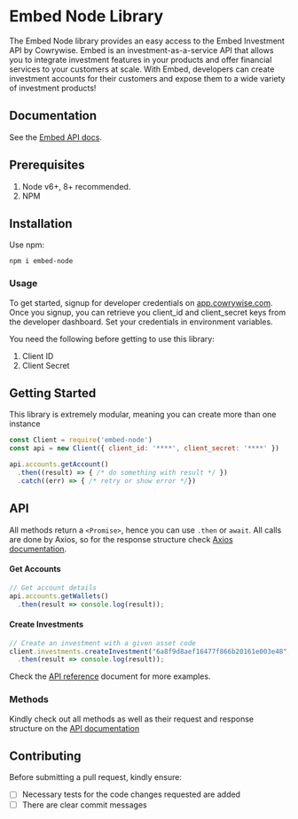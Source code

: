 # Embed Node Library
The Embed Node library provides an easy access to the Embed Investment API by Cowrywise. Embed is an investment-as-a-service API that allows you to integrate investment features in your products and offer financial services to your customers at scale. With Embed, developers can create investment accounts for their customers and expose them to a wide variety of investment products!


## Documentation
See the [Embed API docs](developer.cowrywise.com).


## Prerequisites
1. Node v6+, 8+ recommended.
2. NPM

## Installation
Use npm:
```
npm i embed-node
```

### Usage


To get started, signup for developer credentials on [app.cowrywise.com](https://app.cowrywise.com). Once you signup, you can retrieve
you client_id and client_secret keys from the developer dashboard. Set your credentials in environment variables. 


You need the following before getting to use this library:
1. Client ID
2. Client Secret

## Getting Started
This library is extremely modular, meaning you can create more than one instance
````js
const Client = require('embed-node')
const api = new Client({ client_id: '****', client_secret: '****' })

api.accounts.getAccount()
  .then((result) => { /* do something with result */ })
  .catch((err) => { /* retry or show error */})
````


## API

All methods return a `<Promise>`, hence you can use `.then` or `await`.
All calls are done by Axios, so for the response structure check [Axios documentation](https://axios-http.com/docs/intro).



#### Get Accounts
```js
// Get account details
api.accounts.getWallets()
  .then(result => console.log(result));
```

#### Create Investments
```js
// Create an investment with a given asset code
client.investments.createInvestment("6a8f9d8aef16477f866b20161e003e48", "AST-TBILL-1741042763", "2000")
  .then(result => console.log(result));
```

Check the [API reference](developer.cowrywise.com) document for more examples.


### Methods
Kindly check out all methods as well as their request and response structure on the [API documentation](developer.cowrywise.com)



## Contributing

Before submitting a pull request, kindly ensure:
- [ ] Necessary tests for the code changes requested are added
- [ ] There are clear commit messages
